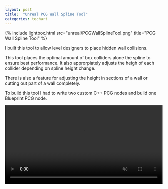 ```yaml
---
layout: post
title:  "Unreal PCG Wall Spline Tool"
categories: techart
---
```


{% include lightbox.html src="unreal/PCGWallSplineTool.png" title="PCG Wall Spline Tool" %}

I built this tool to allow level designers to place hidden wall collisions.

This tool places the optimal amount of box colliders alone the spline to ensure best performance. It also approrpiately adjusts the heigh of each collider depending on spline height change.

There is also a feature for adjusting the height in sections of a wall or cutting out part of a wall completely.

To build this tool I had to write two custom C++ PCG nodes and build one Blueprint PCG node.

<video muted="true" loop="true" playsinline="true" autoplay="true" style="width: 100%; height: auto;">
  <source src="{{ site.baseurl }}/assets/videos/PCG-Wall-Spline-Tool.mp4" type="video/mp4">
  Your browser does not support the video tag.
</video>
